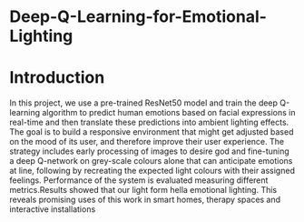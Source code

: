 # Deep-Q-Learning-for-Emotional-Lighting

# Introduction

In this project, we use a pre-trained ResNet50 model and train the deep Q-learning algorithm to predict
human emotions based on facial expressions in real-time and then translate these predictions into
ambient lighting effects. The goal is to build a responsive environment that might get adjusted based on
the mood of its user, and therefore improve their user experience. The strategy includes early
processing of images to desire god and fine-tuning a deep Q-network on grey-scale colours alone that
can anticipate emotions at line, following by recreating the expected light colours with their assigned
feelings. Performance of the system is evaluated measuring different metrics.Results showed that our
light form hella emotional lighting. This reveals promising uses of this work in smart homes, therapy
spaces and interactive installations

